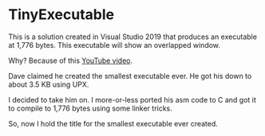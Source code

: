 # TinyExecutable
This is a solution created in Visual Studio 2019 that produces an executable at 1,776 bytes. This executable will show an overlapped window.

Why? Because of this [YouTube video](https://www.youtube.com/watch?v=b0zxIfJJLAY).

Dave claimed he created the smallest executable ever. He got his down to about 3.5 KB using UPX.

I decided to take him on. I more-or-less ported his asm code to C and got it to compile to 1,776 bytes using some linker tricks.

So, now I hold the title for the smallest executable ever created.
